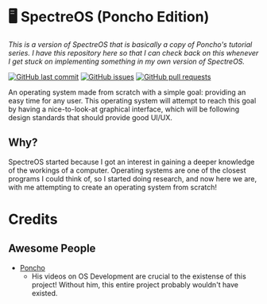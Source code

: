 # 🖥️ SpectreOS (Poncho Edition)

*This is a version of SpectreOS that is basically a copy of Poncho's tutorial series. I have this repository here so that I can check back on this whenever I get stuck on implementing something in my own version of SpectreOS.*

[![GitHub last commit](https://img.shields.io/github/last-commit/Xaaf/SpectreOS)](https://github.com/Xaaf/SpectreOS/commits)
[![GitHub issues](https://img.shields.io/github/issues-raw/Xaaf/SpectreOS)](https://github.com/Xaaf/SpectreOS/issues)
[![GitHub pull requests](https://img.shields.io/github/issues-pr/Xaaf/SpectreOS)](https://github.com/Xaaf/SpectreOS/pulls)

An operating system made from scratch with a simple goal: providing an easy time for any user. This operating system will attempt to reach this goal by having a nice-to-look-at graphical interface, which will be following design standards that should provide good UI/UX.

## Why?
SpectreOS started because I got an interest in gaining a deeper knowledge of the workings of a computer. Operating systems are one of the closest programs I could think of, so I started doing research, and now here we are, with me attempting to create an operating system from scratch!

# Credits
## Awesome People
- [Poncho](https://www.youtube.com/channel/UC15iQ_QzTPxB6yGzzifJfKA)
    - His videos on OS Development are crucial to the existense of this project! Without him, this entire project probably wouldn't have existed.
